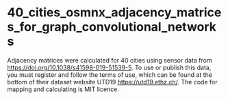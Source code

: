 # 40_cities_osmnx_adjacency_matrices_for_graph_convolutional_networks
Adjacency matrices were calculated for 40 cities using sensor data from https://doi.org/10.1038/s41598-019-51539-5. To use or publish this data, you must register and follow the terms of use, which can be found at the bottom of their dataset website UTD19 https://utd19.ethz.ch/. The code for mapping and calculating is MIT licence.
